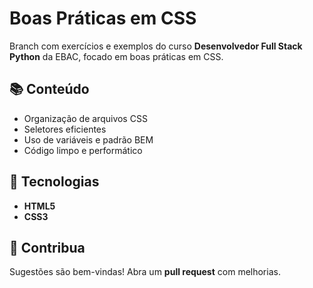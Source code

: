 # Boas Práticas em CSS

Branch com exercícios e exemplos do curso **Desenvolvedor Full Stack Python** da EBAC, focado em boas práticas em CSS.

## 📚 Conteúdo
- Organização de arquivos CSS
- Seletores eficientes
- Uso de variáveis e padrão BEM
- Código limpo e performático

## 🚀 Tecnologias
- **HTML5**
- **CSS3**

## 🤝 Contribua
Sugestões são bem-vindas! Abra um **pull request** com melhorias.
